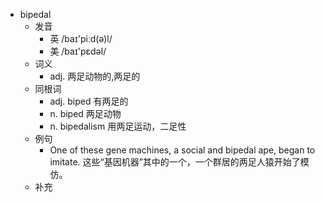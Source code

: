 - bipedal
  - 发音
    - 英 /baɪ'piːd(ə)l/
    - 美 /baɪ'pɛdəl/
  - 词义
    - adj. 两足动物的,两足的
  - 同根词
    - adj. biped 有两足的
    - n. biped 两足动物
    - n. bipedalism 用两足运动，二足性
  - 例句
    - One of these gene machines, a social and bipedal ape, began to imitate. 这些“基因机器”其中的一个，一个群居的两足人猿开始了模仿。
  - 补充